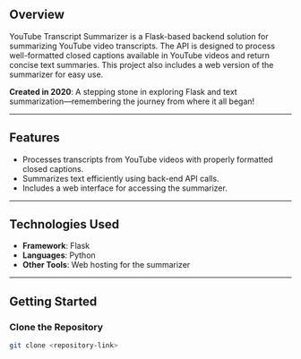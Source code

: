 ## Overview
YouTube Transcript Summarizer is a Flask-based backend solution for summarizing YouTube video transcripts. The API is designed to process well-formatted closed captions available in YouTube videos and return concise text summaries. This project also includes a web version of the summarizer for easy use.

**Created in 2020**: A stepping stone in exploring Flask and text summarization—remembering the journey from where it all began!

---

## Features
- Processes transcripts from YouTube videos with properly formatted closed captions.
- Summarizes text efficiently using back-end API calls.
- Includes a web interface for accessing the summarizer.

---

## Technologies Used
- **Framework**: Flask
- **Languages**: Python
- **Other Tools**: Web hosting for the summarizer

---

## Getting Started

### Clone the Repository
```bash
git clone <repository-link>

